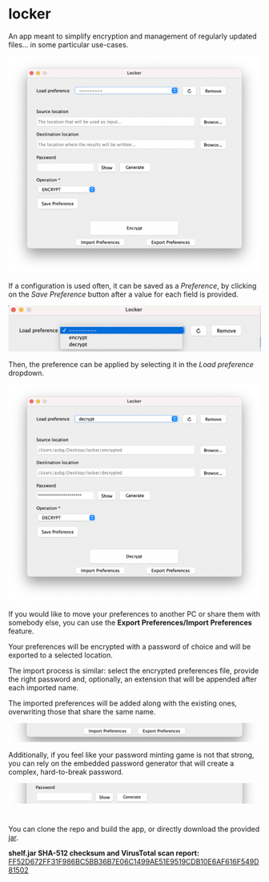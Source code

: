 # locker

An app meant to simplify encryption and management of regularly updated files... in some particular use-cases.

![App preview](./.images/0-preview.png)

If a configuration is used often, it can be saved as a *Preference*, by clicking on the *Save Preference* button after a
value for each field is provided.

![Preference preview](./.images/1-preferences.png)

Then, the preference can be applied by selecting it in the *Load preference* dropdown.

![Applied preference](./.images/2-applied-preferences.png)

If you would like to move your preferences to another PC or share them with somebody else, you can use the
**Export Preferences/Import Preferences** feature.

Your preferences will be encrypted with a password of choice and will be exported to a selected location.

The import process is similar: select the encrypted preferences file, provide the right password and, optionally, an
extension that will be appended after each imported name.

The imported preferences will be added along with the existing ones, overwriting those that share the same name.

![Share preferences](./.images/3-share-preferences.png)

Additionally, if you feel like your password minting game is not that strong, you can rely on the embedded password
generator that will create a complex, hard-to-break password.

![Password generator](./.images/4-password-generator.png)

#

You can clone the repo and build the app, or directly download the provided [jar](./locker.jar).

**shelf.jar SHA-512 checksum and VirusTotal scan report:**
[FF52D672FF31F986BC5BB36B7E06C1499AE51E9519CDB10E6AF616F549D81502](https://www.virustotal.com/gui/file/FF52D672FF31F986BC5BB36B7E06C1499AE51E9519CDB10E6AF616F549D81502/detect)